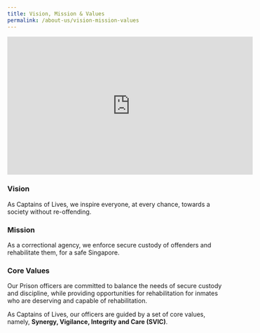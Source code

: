 ```yaml
---
title: Vision, Mission & Values
permalink: /about-us/vision-mission-values
---
```

<iframe width="560" height="315" src="https://www.youtube.com/embed/videoseries?list=PLFdgCNYrla0y5X1I7r6YAeWuu2Z-x1_JL" title="YouTube video player" frameborder="0" allow="accelerometer; autoplay; clipboard-write; encrypted-media; gyroscope; picture-in-picture" allowfullscreen></iframe>

### **Vision**

As Captains of Lives, we inspire everyone, at every chance, towards a society without re-offending.

### **Mission**
As a correctional agency, we enforce secure custody of offenders and rehabilitate them, for a safe Singapore.


### **Core Values**
Our Prison officers are committed to balance the needs of secure custody and discipline, while providing opportunities for rehabilitation for inmates who are deserving and capable of rehabilitation.

As Captains of Lives, our officers are guided by a set of core values, namely, **Synergy, Vigilance, Integrity and Care (SVIC)**.